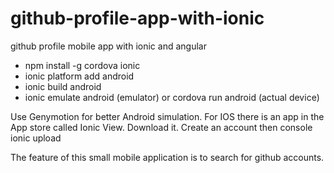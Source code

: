 # github-profile-app-with-ionic
github profile mobile app with ionic and angular

* npm install -g cordova ionic
* ionic platform add android
* ionic build android
* ionic emulate android (emulator) or cordova run android (actual device)

Use Genymotion for better Android simulation.
For IOS there is an app in the App store called Ionic View. Download it. Create an account then console ionic upload

The feature of this small mobile application is to search for github accounts.

